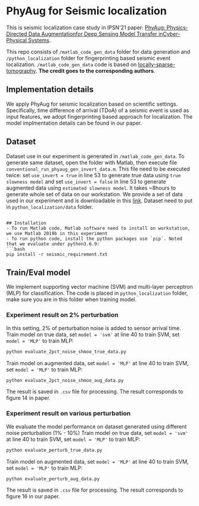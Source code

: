 # PhyAug for Seismic localization
This is seismic localization case study in IPSN'21 paper: [PhyAug: Physics-Directed Data Augmentationfor Deep Sensing Model Transfer inCyber-Physical Systems](https://arxiv.org/pdf/2104.01160.pdf).

This repo consists of `/matlab_code_gen_data` folder for data generation and `/python_localization` folder for fingerprinting based seismic event localization. `/matlab_code_gen_data` code is based on [locally-sparse-tomography](https://github.com/mikebianco/locally-sparse-tomography). **The credit goes to the corresponding authors**.

## Implementation details
We apply PhyAug for seismic localization based on scientific settings. Specifically, time difference of arrival (TDoA) of a seismic event is used as input features, we adopt fingerprinting based approach for localization. The model implmentation details can be found in our paper.

## Dataset
Dataset use in our experiment is generated in `/matlab_code_gen_data`. To generate same dataset, open the folder with Matlab, then execute file `conventional_run_phyaug_gen_invert_data.m`. This file need to be executed twice:  set `use_invert = true` in line 53 to generate true data using `true slowness model` and set `use_invert = false` in line 53 to generate augmented data using `estimated slowness model`.
It takes ~8hours to generate whole set of data on our workstation. We provide a set of data used in our experiment and is downloadable in this [link](https://researchdata.ntu.edu.sg/dataset.xhtml?persistentId=doi:10.21979/N9/KFMI1K). 
Dataset need to put in `python_localization/data` folder.
```

## Installation
- To run Matlab code, Matlab software need to install on workstation, we use Matlab 2019b in this experiment
- To run python code, install the python packages use `pip`. Noted that we evaluate under python3.6.9:
```bash
pip install -r seismic_requirement.txt
```
## Train/Eval model
We implement supporting vector machine (SVM) and multi-layer perceptron (MLP) for classification. The code is placed in `python_localization` folder, make sure you are in this folder when training model.

### Experiment result on 2% perturbation
In this setting, 2% of perturbation noise is added to sensor arrival time.
Train model on true data, set `model = 'svm'` at line 40 to train SVM, set `model = 'MLP'` to train MLP:
```bash
python evaluate_2pct_noise_shmoo_true_data.py
```
Train model on augmented data, set `model = 'MLP'` at line 40 to train SVM, set `model = 'MLP'` to train MLP:
```bash
python evaluate_2pct_noise_shmoo_aug_data.py
```
The result is saved in `.csv` file for processing. The result corresponds to figure 14 in paper.

### Experiment result on various perturbation
We evaluate the model performance on dataset generated using different noise perturbation (1% - 10%)
Train model on true data, set `model = 'svm'` at line 40 to train SVM, set `model = 'MLP'` to train MLP:
```bash
python evaluate_perturb_true_data.py
```
Train model on augmented data, set `model = 'MLP'` at line 40 to train SVM, set `model = 'MLP'` to train MLP:
```bash
python evaluate_perturb_aug_data.py
```
The result is saved in `.csv` file for processing. The result corresponds to figure 16 in our paper.
